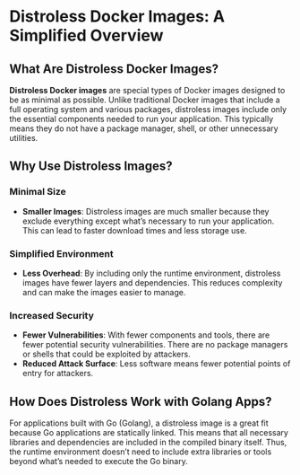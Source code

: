 # Distroless Docker Images: A Simplified Overview

## What Are Distroless Docker Images?

**Distroless Docker images** are special types of Docker images designed to be as minimal as possible. Unlike traditional Docker images that include a full operating system and various packages, distroless images include only the essential components needed to run your application. This typically means they do not have a package manager, shell, or other unnecessary utilities.

## Why Use Distroless Images?

### Minimal Size

- **Smaller Images**: Distroless images are much smaller because they exclude everything except what’s necessary to run your application. This can lead to faster download times and less storage use.

### Simplified Environment

- **Less Overhead**: By including only the runtime environment, distroless images have fewer layers and dependencies. This reduces complexity and can make the images easier to manage.

### Increased Security

- **Fewer Vulnerabilities**: With fewer components and tools, there are fewer potential security vulnerabilities. There are no package managers or shells that could be exploited by attackers.
- **Reduced Attack Surface**: Less software means fewer potential points of entry for attackers.

## How Does Distroless Work with Golang Apps?

For applications built with Go (Golang), a distroless image is a great fit because Go applications are statically linked. This means that all necessary libraries and dependencies are included in the compiled binary itself. Thus, the runtime environment doesn’t need to include extra libraries or tools beyond what’s needed to execute the Go binary.

